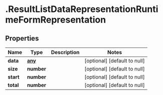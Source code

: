 # .ResultListDataRepresentationRuntimeFormRepresentation

## Properties
Name | Type | Description | Notes
------------ | ------------- | ------------- | -------------
**data** | [**any**](RuntimeFormRepresentation.md) |  | [optional] [default to null]
**size** | **number** |  | [optional] [default to null]
**start** | **number** |  | [optional] [default to null]
**total** | **number** |  | [optional] [default to null]


